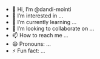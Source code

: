 - 👋 Hi, I’m @dandi-mointi
- 👀 I’m interested in ...
- 🌱 I’m currently learning ...
- 💞️ I’m looking to collaborate on ...
- 📫 How to reach me ...
- 😄 Pronouns: ...
- ⚡ Fun fact: ...

<!---
dandi-mointi/dandi-mointi is a ✨ special ✨ repository because its `README.md` (this file) appears on your GitHub profile.
You can click the Preview link to take a look at your changes.
--->
